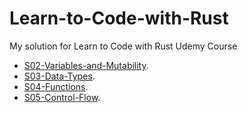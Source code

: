 # Learn-to-Code-with-Rust
My solution for Learn to Code with Rust Udemy Course
- [S02-Variables-and-Mutability](./src/S02-Variables-and-Mutability).
- [S03-Data-Types](./src/S03-Data-Types).
- [S04-Functions](./src/S04-Functions).
- [S05-Control-Flow](./src/S05-Control-Flow).
